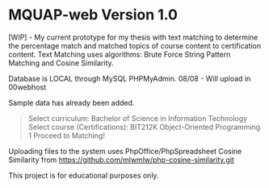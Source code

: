 # MQUAP-web Version 1.0

[WIP] - My current prototype for my thesis with text matching to determine the percentage match and matched topics of course content to certification content. Text Matching uses algorithms: Brute Force String Pattern Matching and Cosine Similarity.

Database is LOCAL through MySQL PHPMyAdmin. 
08/08 - Will upload in 00webhost

Sample data has already been added. 
> Select curriculum: Bachelor of Science in Information Technology
> Select course (Certifications): BIT212K Object-Oriented Programming 1
> Proceed to Matching!

Uploading files to the system uses PhpOffice/PhpSpreadsheet
Cosine Similarity from https://github.com/mlwmlw/php-cosine-similarity.git

This project is for educational purposes only.
